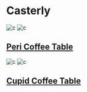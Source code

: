 # Casterly
![c](https://res.cloudinary.com/castlery/image/private/w_1000,f_auto,q_auto/b_rgb:F3F3F3,c_fit/v1639132792/crusader/variants/50850023/Peri-Coffee-Table-Shared2.jpg)
![c](https://img.castlery.sg/products/images/3331/large_x2/peri-coffee-table.jpg?1496383557)
## [Peri Coffee Table](https://www.castlery.com/sg/products/peri-coffee-table)

![c](https://res.cloudinary.com/castlery/image/private/w_1000,f_auto,q_auto/b_rgb:F3F3F3,c_fit/v1636706833/crusader/variants/50850016/Cupid-Coffee-Table-Shared1.jpg)
![c](https://img.castlery.sg/products/images/192417/large_x2/cupid-base.jpg?1590987679)
## [Cupid Coffee Table](https://www.castlery.com/sg/products/cupid-coffee-table)



